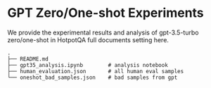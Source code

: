 # GPT Zero/One-shot Experiments

We provide the experimental results and analysis of gpt-3.5-turbo zero/one-shot in HotpotQA full documents setting here.

```
.
├── README.md
├── gpt35_analysis.ipynb        # analysis notebook
├── human_evaluation.json       # all human eval samples
└── oneshot_bad_samples.json    # bad samples from gpt
```